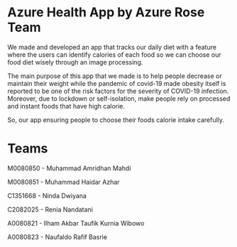 # Azure Health App by Azure Rose Team

We made and developed an app that tracks our daily diet with a feature where the users can identify calories of each
food so we can choose our food diet wisely through an image processing.

The main purpose of this app that we made is to help people decrease or maintain their weight while the pandemic of
covid-19 made obesity itself is reported to be one of the risk factors for the severity of COVID-19 infection. Moreover,
due to lockdown or self-isolation, make people rely on processed and instant foods that have high calorie.

So, our app ensuring people to choose their foods calorie intake carefully.

# Teams
M0080850 - Muhammad Amridhan Mahdi

M0080851 - Muhammad Haidar Azhar

C1351668 - Ninda Dwiyana

C2082025 - Renia Nandatani

A0080821 - Ilham Akbar Taufik Kurnia Wibowo

A0080823 - Naufaldo Rafif Basrie
